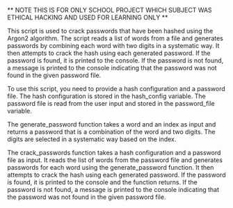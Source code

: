 ** NOTE THIS IS FOR ONLY SCHOOL PROJECT WHICH SUBJECT WAS ETHICAL HACKING AND USED FOR LEARNING ONLY **


This script is used to crack passwords that have been hashed using the Argon2 algorithm. The script reads a list of words from a file and generates passwords by combining each word with two digits in a systematic way. It then attempts to crack the hash using each generated password. If the password is found, it is printed to the console. If the password is not found, a message is printed to the console indicating that the password was not found in the given password file.

To use this script, you need to provide a hash configuration and a password file. The hash configuration is stored in the hash_config variable. The password file is read from the user input and stored in the password_file variable.

The generate_password function takes a word and an index as input and returns a password that is a combination of the word and two digits. The digits are selected in a systematic way based on the index.

The crack_passwords function takes a hash configuration and a password file as input. It reads the list of words from the password file and generates passwords for each word using the generate_password function. It then attempts to crack the hash using each generated password. If the password is found, it is printed to the console and the function returns. If the password is not found, a message is printed to the console indicating that the password was not found in the given password file.
